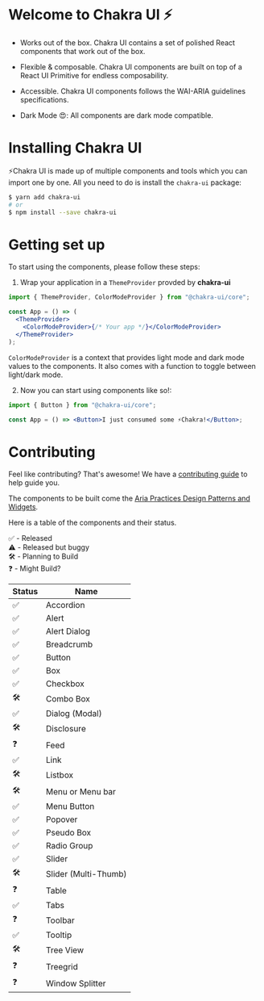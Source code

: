 # **Welcome to Chakra UI ⚡️**

- Works out of the box. Chakra UI contains a set of polished React components
  that work out of the box.

- Flexible & composable. Chakra UI components are built on top of a React UI
  Primitive for endless composability.

- Accessible. Chakra UI components follows the WAI-ARIA guidelines
  specifications.

- Dark Mode 😍: All components are dark mode compatible.

# Installing Chakra UI

⚡️Chakra UI is made up of multiple components and tools which you can import
one by one. All you need to do is install the `chakra-ui` package:

```sh
$ yarn add chakra-ui
# or
$ npm install --save chakra-ui
```

# Getting set up

To start using the components, please follow these steps:

1. Wrap your application in a `ThemeProvider` provded by **chakra-ui**

```jsx
import { ThemeProvider, ColorModeProvider } from "@chakra-ui/core";

const App = () => (
  <ThemeProvider>
    <ColorModeProvider>{/* Your app */}</ColorModeProvider>
  </ThemeProvider>
);
```

`ColorModeProvider` is a context that provides light mode and dark mode values
to the components. It also comes with a function to toggle between light/dark
mode.

2. Now you can start using components like so!:

```jsx
import { Button } from "@chakra-ui/core";

const App = () => <Button>I just consumed some ⚡️Chakra!</Button>;
```

# Contributing

Feel like contributing? That's awesome! We have a
[contributing guide](./CONTRIBUTING.md) to help guide you.

The components to be built come the
[Aria Practices Design Patterns and Widgets](https://www.w3.org/TR/wai-aria-practices-1.1).

Here is a table of the components and their status.

✅ - Released<br/> ⚠️ - Released but buggy<br/> 🛠 - Planning to Build<br/> ❓ -
Might Build?

| Status | Name                 |
| ------ | -------------------- |
| ✅      | Accordion            |
| ✅      | Alert                |
| ✅      | Alert Dialog         |
| ✅      | Breadcrumb           |
| ✅      | Button               |
| ✅      | Box                  |
| ✅      | Checkbox             |
| 🛠     | Combo Box            |
| ✅      | Dialog (Modal)       |
| 🛠     | Disclosure           |
| ❓      | Feed                 |
| ✅      | Link                 |
| 🛠     | Listbox              |
| 🛠     | Menu or Menu bar     |
| ✅      | Menu Button          |
| ✅      | Popover              |
| ✅      | Pseudo Box           |
| ✅      | Radio Group          |
| ✅      | Slider               |
| 🛠     | Slider (Multi-Thumb) |
| ❓      | Table                |
| ✅      | Tabs                 |
| ❓      | Toolbar              |
| ✅      | Tooltip              |
| 🛠     | Tree View            |
| ❓      | Treegrid             |
| ❓      | Window Splitter      |
